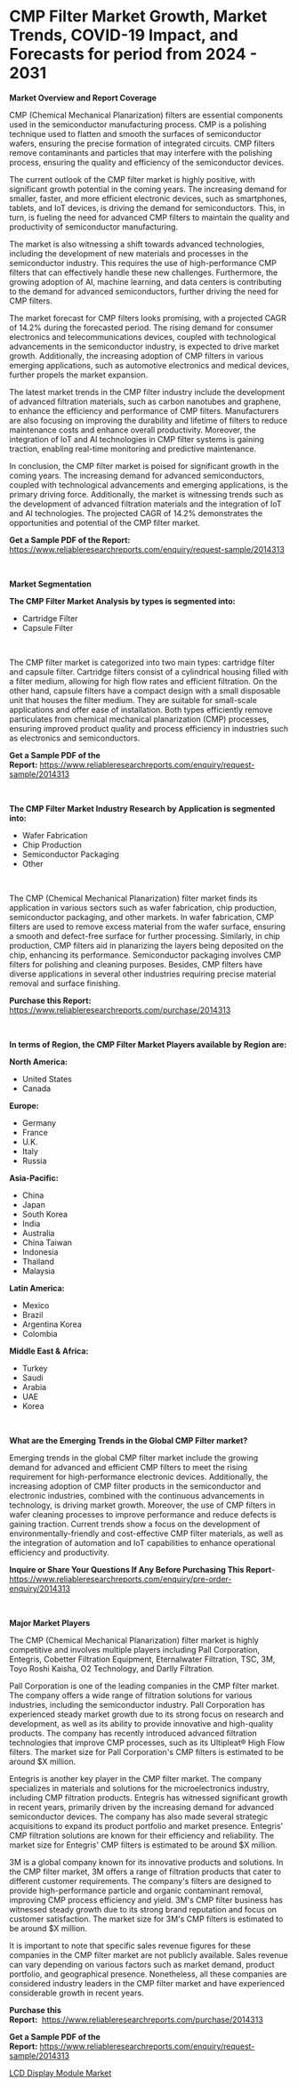<p><h1>CMP Filter Market Growth, Market Trends, COVID-19 Impact, and Forecasts for period from 2024 - 2031</h1></p><p><strong>Market Overview and Report Coverage</strong></p>
<p><p>CMP (Chemical Mechanical Planarization) filters are essential components used in the semiconductor manufacturing process. CMP is a polishing technique used to flatten and smooth the surfaces of semiconductor wafers, ensuring the precise formation of integrated circuits. CMP filters remove contaminants and particles that may interfere with the polishing process, ensuring the quality and efficiency of the semiconductor devices.</p><p>The current outlook of the CMP filter market is highly positive, with significant growth potential in the coming years. The increasing demand for smaller, faster, and more efficient electronic devices, such as smartphones, tablets, and IoT devices, is driving the demand for semiconductors. This, in turn, is fueling the need for advanced CMP filters to maintain the quality and productivity of semiconductor manufacturing.</p><p>The market is also witnessing a shift towards advanced technologies, including the development of new materials and processes in the semiconductor industry. This requires the use of high-performance CMP filters that can effectively handle these new challenges. Furthermore, the growing adoption of AI, machine learning, and data centers is contributing to the demand for advanced semiconductors, further driving the need for CMP filters.</p><p>The market forecast for CMP filters looks promising, with a projected CAGR of 14.2% during the forecasted period. The rising demand for consumer electronics and telecommunications devices, coupled with technological advancements in the semiconductor industry, is expected to drive market growth. Additionally, the increasing adoption of CMP filters in various emerging applications, such as automotive electronics and medical devices, further propels the market expansion.</p><p>The latest market trends in the CMP filter industry include the development of advanced filtration materials, such as carbon nanotubes and graphene, to enhance the efficiency and performance of CMP filters. Manufacturers are also focusing on improving the durability and lifetime of filters to reduce maintenance costs and enhance overall productivity. Moreover, the integration of IoT and AI technologies in CMP filter systems is gaining traction, enabling real-time monitoring and predictive maintenance.</p><p>In conclusion, the CMP filter market is poised for significant growth in the coming years. The increasing demand for advanced semiconductors, coupled with technological advancements and emerging applications, is the primary driving force. Additionally, the market is witnessing trends such as the development of advanced filtration materials and the integration of IoT and AI technologies. The projected CAGR of 14.2% demonstrates the opportunities and potential of the CMP filter market.</p></p>
<p><strong>Get a Sample PDF of the Report:</strong> <a href="https://www.reliableresearchreports.com/enquiry/request-sample/2014313">https://www.reliableresearchreports.com/enquiry/request-sample/2014313</a></p>
<p>&nbsp;</p>
<p><strong>Market Segmentation</strong></p>
<p><strong>The CMP Filter Market Analysis by types is segmented into:</strong></p>
<p><ul><li>Cartridge Filter</li><li>Capsule Filter</li></ul></p>
<p>&nbsp;</p>
<p><p>The CMP filter market is categorized into two main types: cartridge filter and capsule filter. Cartridge filters consist of a cylindrical housing filled with a filter medium, allowing for high flow rates and efficient filtration. On the other hand, capsule filters have a compact design with a small disposable unit that houses the filter medium. They are suitable for small-scale applications and offer ease of installation. Both types efficiently remove particulates from chemical mechanical planarization (CMP) processes, ensuring improved product quality and process efficiency in industries such as electronics and semiconductors.</p></p>
<p><strong>Get a Sample PDF of the Report:</strong>&nbsp;<a href="https://www.reliableresearchreports.com/enquiry/request-sample/2014313">https://www.reliableresearchreports.com/enquiry/request-sample/2014313</a></p>
<p>&nbsp;</p>
<p><strong>The CMP Filter Market Industry Research by Application is segmented into:</strong></p>
<p><ul><li>Wafer Fabrication</li><li>Chip Production</li><li>Semiconductor Packaging</li><li>Other</li></ul></p>
<p>&nbsp;</p>
<p><p>The CMP (Chemical Mechanical Planarization) filter market finds its application in various sectors such as wafer fabrication, chip production, semiconductor packaging, and other markets. In wafer fabrication, CMP filters are used to remove excess material from the wafer surface, ensuring a smooth and defect-free surface for further processing. Similarly, in chip production, CMP filters aid in planarizing the layers being deposited on the chip, enhancing its performance. Semiconductor packaging involves CMP filters for polishing and cleaning purposes. Besides, CMP filters have diverse applications in several other industries requiring precise material removal and surface finishing.</p></p>
<p><strong>Purchase this Report:</strong>&nbsp; <a href="https://www.reliableresearchreports.com/purchase/2014313">https://www.reliableresearchreports.com/purchase/2014313</a></p>
<p>&nbsp;</p>
<p><strong>In terms of Region, the CMP Filter Market Players available by Region are:</strong></p>
<p>
    <p> <strong> North America: </strong>
        <ul>
            <li>United States</li>
            <li>Canada</li>
        </ul>
        </p> 
    <p> <strong> Europe: </strong>
        <ul>
            <li>Germany</li>
            <li>France</li>
            <li>U.K.</li>
            <li>Italy</li>
            <li>Russia</li>
        </ul>
        </p> 
    <p> <strong> Asia-Pacific: </strong>
        <ul>
            <li>China</li>
            <li>Japan</li>
            <li>South Korea</li>
            <li>India</li>
            <li>Australia</li>
            <li>China Taiwan</li>
            <li>Indonesia</li>
            <li>Thailand</li>
            <li>Malaysia</li>
        </ul>
        </p> 
    <p> <strong> Latin America: </strong>
        <ul>
            <li>Mexico</li>
            <li>Brazil</li>
            <li>Argentina Korea</li>
            <li>Colombia</li>
        </ul>
        </p> 
    <p> <strong> Middle East & Africa: </strong>
        <ul>
            <li>Turkey</li>
            <li>Saudi</li>
            <li>Arabia</li>
            <li>UAE</li>
            <li>Korea</li>
        </ul>
    </p>
    </p>
<p>&nbsp;</p>
<p><strong>What are the Emerging Trends in the Global CMP Filter market?</strong></p>
<p><p>Emerging trends in the global CMP filter market include the growing demand for advanced and efficient CMP filters to meet the rising requirement for high-performance electronic devices. Additionally, the increasing adoption of CMP filter products in the semiconductor and electronic industries, combined with the continuous advancements in technology, is driving market growth. Moreover, the use of CMP filters in wafer cleaning processes to improve performance and reduce defects is gaining traction. Current trends show a focus on the development of environmentally-friendly and cost-effective CMP filter materials, as well as the integration of automation and IoT capabilities to enhance operational efficiency and productivity.</p></p>
<p><strong>Inquire or Share Your Questions If Any Before Purchasing This Report</strong>- <a href="https://www.reliableresearchreports.com/enquiry/pre-order-enquiry/2014313">https://www.reliableresearchreports.com/enquiry/pre-order-enquiry/2014313</a></p>
<p>&nbsp;</p>
<p><strong>Major Market Players</strong></p>
<p><p>The CMP (Chemical Mechanical Planarization) filter market is highly competitive and involves multiple players including Pall Corporation, Entegris, Cobetter Filtration Equipment, Eternalwater Filtration, TSC, 3M, Toyo Roshi Kaisha, O2 Technology, and Darlly Filtration. </p><p>Pall Corporation is one of the leading companies in the CMP filter market. The company offers a wide range of filtration solutions for various industries, including the semiconductor industry. Pall Corporation has experienced steady market growth due to its strong focus on research and development, as well as its ability to provide innovative and high-quality products. The company has recently introduced advanced filtration technologies that improve CMP processes, such as its Ultipleat® High Flow filters. The market size for Pall Corporation's CMP filters is estimated to be around $X million.</p><p>Entegris is another key player in the CMP filter market. The company specializes in materials and solutions for the microelectronics industry, including CMP filtration products. Entegris has witnessed significant growth in recent years, primarily driven by the increasing demand for advanced semiconductor devices. The company has also made several strategic acquisitions to expand its product portfolio and market presence. Entegris' CMP filtration solutions are known for their efficiency and reliability. The market size for Entegris' CMP filters is estimated to be around $X million.</p><p>3M is a global company known for its innovative products and solutions. In the CMP filter market, 3M offers a range of filtration products that cater to different customer requirements. The company's filters are designed to provide high-performance particle and organic contaminant removal, improving CMP process efficiency and yield. 3M's CMP filter business has witnessed steady growth due to its strong brand reputation and focus on customer satisfaction. The market size for 3M's CMP filters is estimated to be around $X million.</p><p>It is important to note that specific sales revenue figures for these companies in the CMP filter market are not publicly available. Sales revenue can vary depending on various factors such as market demand, product portfolio, and geographical presence. Nonetheless, all these companies are considered industry leaders in the CMP filter market and have experienced considerable growth in recent years.</p></p>
<p><strong>Purchase this Report:</strong>&nbsp;&nbsp;<a href="https://www.reliableresearchreports.com/purchase/2014313">https://www.reliableresearchreports.com/purchase/2014313</a></p>
<p></p>
<p><strong>Get a Sample PDF of the Report:</strong>&nbsp;<a href="https://www.reliableresearchreports.com/enquiry/request-sample/2014313">https://www.reliableresearchreports.com/enquiry/request-sample/2014313</a></p>
<p><p><a href="https://github.com/kosella/Market-Research-Report-List-1/blob/main/lcd-display-module-market.md">LCD Display Module Market</a></p></p>